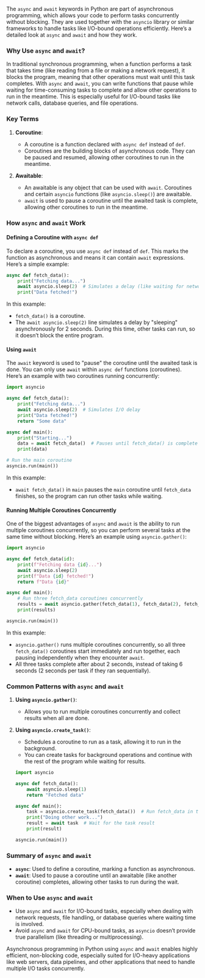The `async` and `await` keywords in Python are part of asynchronous programming, which allows your code to perform tasks concurrently without blocking. They are used together with the `asyncio` library or similar frameworks to handle tasks like I/O-bound operations efficiently. Here’s a detailed look at `async` and `await` and how they work.

### Why Use `async` and `await`?

In traditional synchronous programming, when a function performs a task that takes time (like reading from a file or making a network request), it blocks the program, meaning that other operations must wait until this task completes. With `async` and `await`, you can write functions that pause while waiting for time-consuming tasks to complete and allow other operations to run in the meantime. This is especially useful for I/O-bound tasks like network calls, database queries, and file operations.

### Key Terms

1. **Coroutine**:
   - A coroutine is a function declared with `async def` instead of `def`. 
   - Coroutines are the building blocks of asynchronous code. They can be paused and resumed, allowing other coroutines to run in the meantime.

2. **Awaitable**:
   - An awaitable is any object that can be used with `await`. Coroutines and certain `asyncio` functions (like `asyncio.sleep()`) are awaitable.
   - `await` is used to pause a coroutine until the awaited task is complete, allowing other coroutines to run in the meantime.

### How `async` and `await` Work

#### Defining a Coroutine with `async def`

To declare a coroutine, you use `async def` instead of `def`. This marks the function as asynchronous and means it can contain `await` expressions. Here’s a simple example:

```python
async def fetch_data():
    print("Fetching data...")
    await asyncio.sleep(2)  # Simulates a delay (like waiting for network data)
    print("Data fetched!")
```

In this example:
- `fetch_data()` is a coroutine.
- The `await asyncio.sleep(2)` line simulates a delay by "sleeping" asynchronously for 2 seconds. During this time, other tasks can run, so it doesn’t block the entire program.

#### Using `await`

The `await` keyword is used to "pause" the coroutine until the awaited task is done. You can only use `await` within `async def` functions (coroutines). Here’s an example with two coroutines running concurrently:

```python
import asyncio

async def fetch_data():
    print("Fetching data...")
    await asyncio.sleep(2)  # Simulates I/O delay
    print("Data fetched!")
    return "Some data"

async def main():
    print("Starting...")
    data = await fetch_data()  # Pauses until fetch_data() is complete
    print(data)

# Run the main coroutine
asyncio.run(main())
```

In this example:
- `await fetch_data()` in `main` pauses the `main` coroutine until `fetch_data` finishes, so the program can run other tasks while waiting.

#### Running Multiple Coroutines Concurrently

One of the biggest advantages of `async` and `await` is the ability to run multiple coroutines concurrently, so you can perform several tasks at the same time without blocking. Here’s an example using `asyncio.gather()`:

```python
import asyncio

async def fetch_data(id):
    print(f"Fetching data {id}...")
    await asyncio.sleep(2)
    print(f"Data {id} fetched!")
    return f"Data {id}"

async def main():
    # Run three fetch_data coroutines concurrently
    results = await asyncio.gather(fetch_data(1), fetch_data(2), fetch_data(3))
    print(results)

asyncio.run(main())
```

In this example:
- `asyncio.gather()` runs multiple coroutines concurrently, so all three `fetch_data()` coroutines start immediately and run together, each pausing independently when they encounter `await`.
- All three tasks complete after about 2 seconds, instead of taking 6 seconds (2 seconds per task if they ran sequentially).

### Common Patterns with `async` and `await`

1. **Using `asyncio.gather()`**:
   - Allows you to run multiple coroutines concurrently and collect results when all are done.
   
2. **Using `asyncio.create_task()`**:
   - Schedules a coroutine to run as a task, allowing it to run in the background.
   - You can create tasks for background operations and continue with the rest of the program while waiting for results.

   ```python
   import asyncio

   async def fetch_data():
       await asyncio.sleep(1)
       return "Fetched data"

   async def main():
       task = asyncio.create_task(fetch_data())  # Run fetch_data in the background
       print("Doing other work...")
       result = await task  # Wait for the task result
       print(result)

   asyncio.run(main())
   ```

### Summary of `async` and `await`

- **`async`**: Used to define a coroutine, marking a function as asynchronous.
- **`await`**: Used to pause a coroutine until an awaitable (like another coroutine) completes, allowing other tasks to run during the wait.

### When to Use `async` and `await`

- Use `async` and `await` for I/O-bound tasks, especially when dealing with network requests, file handling, or database queries where waiting time is involved.
- Avoid `async` and `await` for CPU-bound tasks, as `asyncio` doesn’t provide true parallelism (like threading or multiprocessing).

Asynchronous programming in Python using `async` and `await` enables highly efficient, non-blocking code, especially suited for I/O-heavy applications like web servers, data pipelines, and other applications that need to handle multiple I/O tasks concurrently.
